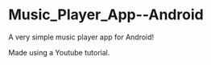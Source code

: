 # Music_Player_App--Android
 A very simple music player app for Android!
 
 Made using a Youtube tutorial.
